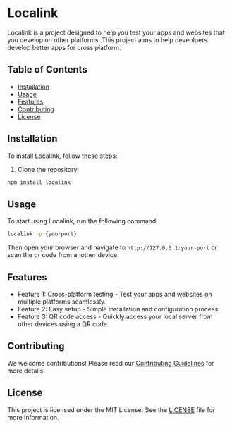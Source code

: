 # Localink

Localink is a project designed to help you test your apps and websites that you develop on other platforms. This project aims to help deveolpers develop better apps for cross platform.

## Table of Contents

- [Installation](#installation)
- [Usage](#usage)
- [Features](#features)
- [Contributing](#contributing)
- [License](#license)

## Installation

To install Localink, follow these steps:

1. Clone the repository:
 ```bash
npm install localink
  ```
## Usage

To start using Localink, run the following command:
```bash
localink -p {yourport}
```
Then open your browser and navigate to `http://127.0.0.1:your-port` or scan the qr code from another device.

## Features

- Feature 1: Cross-platform testing - Test your apps and websites on multiple platforms seamlessly.
- Feature 2: Easy setup - Simple installation and configuration process.
- Feature 3: QR code access - Quickly access your local server from other devices using a QR code.

## Contributing

We welcome contributions! Please read our [Contributing Guidelines](CONTRIBUTING.md) for more details.

## License

This project is licensed under the MIT License. See the [LICENSE](LICENSE) file for more information.
